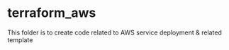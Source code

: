 # terraform_aws
This folder is to create code related to AWS service deployment &amp; related template 
